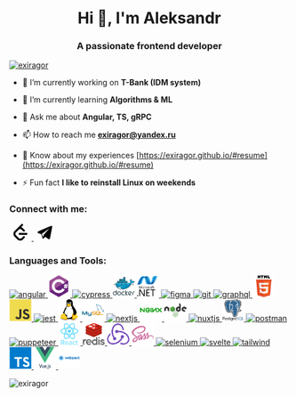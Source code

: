 <h1 align="center">Hi 👋, I'm Aleksandr</h1>
<h3 align="center">A passionate frontend developer</h3>

<p align="left"> <a href="https://github.com/ryo-ma/github-profile-trophy">
  <img src="https://github-profile-trophy.vercel.app/?username=exiragor" alt="exiragor" /></a> </p>

- 🔭 I’m currently working on **T-Bank (IDM system)**

- 🌱 I’m currently learning **Algorithms & ML**

- 💬 Ask me about **Angular, TS, gRPC**

- 📫 How to reach me **exiragor@yandex.ru**

- 📄 Know about my experiences [https://exiragor.github.io/#resume](https://exiragor.github.io/#resume)

- ⚡ Fun fact **I like to reinstall Linux on weekends**

<h3 align="left">Connect with me:</h3>
<p align="left">
<a href="https://www.leetcode.com/exiragor" target="_blank" align="left">
<svg viewBox="0 0 24 24" xmlns="http://www.w3.org/2000/svg" height="30" width="40">
			<title>LeetCode icon</title>
			<path
				d="M16.102 17.93l-2.697 2.607c-.466.467-1.111.662-1.823.662s-1.357-.195-1.824-.662l-4.332-4.363c-.467-.467-.702-1.15-.702-1.863s.235-1.357.702-1.824l4.319-4.38c.467-.467 1.125-.645 1.837-.645s1.357.195 1.823.662l2.697 2.606c.514.515 1.365.497 1.9-.038.535-.536.553-1.387.039-1.901l-2.609-2.636a5.055 5.055 0 0 0-2.445-1.337l2.467-2.503c.516-.514.498-1.366-.037-1.901-.535-.535-1.387-.552-1.902-.038l-10.1 10.101c-.981.982-1.494 2.337-1.494 3.835 0 1.498.513 2.895 1.494 3.875l4.347 4.361c.981.979 2.337 1.452 3.834 1.452s2.853-.512 3.835-1.494l2.609-2.637c.514-.514.496-1.365-.039-1.9s-1.386-.553-1.899-.039zM20.811 13.01H10.666c-.702 0-1.27.604-1.27 1.346s.568 1.346 1.27 1.346h10.145c.701 0 1.27-.604 1.27-1.346s-.569-1.346-1.27-1.346z"
			/></svg
		>
</a>

<a href="https://t.me/exiragor" target="_blank" align="left">
<svg xmlns="http://www.w3.org/2000/svg" viewBox="0 0 50 50" height="30" width="40">
<path
				d="M46.137,6.552c-0.75-0.636-1.928-0.727-3.146-0.238l-0.002,0C41.708,6.828,6.728,21.832,5.304,22.445	c-0.259,0.09-2.521,0.934-2.288,2.814c0.208,1.695,2.026,2.397,2.248,2.478l8.893,3.045c0.59,1.964,2.765,9.21,3.246,10.758	c0.3,0.965,0.789,2.233,1.646,2.494c0.752,0.29,1.5,0.025,1.984-0.355l5.437-5.043l8.777,6.845l0.209,0.125	c0.596,0.264,1.167,0.396,1.712,0.396c0.421,0,0.825-0.079,1.211-0.237c1.315-0.54,1.841-1.793,1.896-1.935l6.556-34.077	C47.231,7.933,46.675,7.007,46.137,6.552z M22,32l-3,8l-3-10l23-17L22,32z"
			/>
</svg>
</a>

</p>

<h3 align="left">Languages and Tools:</h3>
<p align="left"> <a href="https://angular.io" target="_blank" rel="noreferrer"> <img src="https://angular.io/assets/images/logos/angular/angular.svg" alt="angular" width="40" height="40"/> </a> <a href="https://www.w3schools.com/cs/" target="_blank" rel="noreferrer"> <img src="https://raw.githubusercontent.com/devicons/devicon/master/icons/csharp/csharp-original.svg" alt="csharp" width="40" height="40"/> </a> <a href="https://www.cypress.io" target="_blank" rel="noreferrer"> <img src="https://raw.githubusercontent.com/simple-icons/simple-icons/6e46ec1fc23b60c8fd0d2f2ff46db82e16dbd75f/icons/cypress.svg" alt="cypress" width="40" height="40"/> </a> <a href="https://www.docker.com/" target="_blank" rel="noreferrer"> <img src="https://raw.githubusercontent.com/devicons/devicon/master/icons/docker/docker-original-wordmark.svg" alt="docker" width="40" height="40"/> </a> <a href="https://dotnet.microsoft.com/" target="_blank" rel="noreferrer"> <img src="https://raw.githubusercontent.com/devicons/devicon/master/icons/dot-net/dot-net-original-wordmark.svg" alt="dotnet" width="40" height="40"/> </a> <a href="https://www.figma.com/" target="_blank" rel="noreferrer"> <img src="https://www.vectorlogo.zone/logos/figma/figma-icon.svg" alt="figma" width="40" height="40"/> </a> <a href="https://git-scm.com/" target="_blank" rel="noreferrer"> <img src="https://www.vectorlogo.zone/logos/git-scm/git-scm-icon.svg" alt="git" width="40" height="40"/> </a> <a href="https://graphql.org" target="_blank" rel="noreferrer"> <img src="https://www.vectorlogo.zone/logos/graphql/graphql-icon.svg" alt="graphql" width="40" height="40"/> </a> <a href="https://www.w3.org/html/" target="_blank" rel="noreferrer"> <img src="https://raw.githubusercontent.com/devicons/devicon/master/icons/html5/html5-original-wordmark.svg" alt="html5" width="40" height="40"/> </a> <a href="https://developer.mozilla.org/en-US/docs/Web/JavaScript" target="_blank" rel="noreferrer"> <img src="https://raw.githubusercontent.com/devicons/devicon/master/icons/javascript/javascript-original.svg" alt="javascript" width="40" height="40"/> </a> <a href="https://jestjs.io" target="_blank" rel="noreferrer"> <img src="https://www.vectorlogo.zone/logos/jestjsio/jestjsio-icon.svg" alt="jest" width="40" height="40"/> </a> <a href="https://www.linux.org/" target="_blank" rel="noreferrer"> <img src="https://raw.githubusercontent.com/devicons/devicon/master/icons/linux/linux-original.svg" alt="linux" width="40" height="40"/> </a> <a href="https://www.mysql.com/" target="_blank" rel="noreferrer"> <img src="https://raw.githubusercontent.com/devicons/devicon/master/icons/mysql/mysql-original-wordmark.svg" alt="mysql" width="40" height="40"/> </a> <a href="https://nextjs.org/" target="_blank" rel="noreferrer"> <img src="https://cdn.worldvectorlogo.com/logos/nextjs-2.svg" alt="nextjs" width="40" height="40"/> </a> <a href="https://www.nginx.com" target="_blank" rel="noreferrer"> <img src="https://raw.githubusercontent.com/devicons/devicon/master/icons/nginx/nginx-original.svg" alt="nginx" width="40" height="40"/> </a> <a href="https://nodejs.org" target="_blank" rel="noreferrer"> <img src="https://raw.githubusercontent.com/devicons/devicon/master/icons/nodejs/nodejs-original-wordmark.svg" alt="nodejs" width="40" height="40"/> </a> <a href="https://nuxtjs.org/" target="_blank" rel="noreferrer"> <img src="https://www.vectorlogo.zone/logos/nuxtjs/nuxtjs-icon.svg" alt="nuxtjs" width="40" height="40"/> </a> <a href="https://www.postgresql.org" target="_blank" rel="noreferrer"> <img src="https://raw.githubusercontent.com/devicons/devicon/master/icons/postgresql/postgresql-original-wordmark.svg" alt="postgresql" width="40" height="40"/> </a> <a href="https://postman.com" target="_blank" rel="noreferrer"> <img src="https://www.vectorlogo.zone/logos/getpostman/getpostman-icon.svg" alt="postman" width="40" height="40"/> </a> <a href="https://github.com/puppeteer/puppeteer" target="_blank" rel="noreferrer"> <img src="https://www.vectorlogo.zone/logos/pptrdev/pptrdev-official.svg" alt="puppeteer" width="40" height="40"/> </a> <a href="https://reactjs.org/" target="_blank" rel="noreferrer"> <img src="https://raw.githubusercontent.com/devicons/devicon/master/icons/react/react-original-wordmark.svg" alt="react" width="40" height="40"/> </a> <a href="https://redis.io" target="_blank" rel="noreferrer"> <img src="https://raw.githubusercontent.com/devicons/devicon/master/icons/redis/redis-original-wordmark.svg" alt="redis" width="40" height="40"/> </a> <a href="https://redux.js.org" target="_blank" rel="noreferrer"> <img src="https://raw.githubusercontent.com/devicons/devicon/master/icons/redux/redux-original.svg" alt="redux" width="40" height="40"/> </a> <a href="https://sass-lang.com" target="_blank" rel="noreferrer"> <img src="https://raw.githubusercontent.com/devicons/devicon/master/icons/sass/sass-original.svg" alt="sass" width="40" height="40"/> </a> <a href="https://www.selenium.dev" target="_blank" rel="noreferrer"> <img src="https://raw.githubusercontent.com/detain/svg-logos/780f25886640cef088af994181646db2f6b1a3f8/svg/selenium-logo.svg" alt="selenium" width="40" height="40"/> </a> <a href="https://svelte.dev" target="_blank" rel="noreferrer"> <img src="https://upload.wikimedia.org/wikipedia/commons/1/1b/Svelte_Logo.svg" alt="svelte" width="40" height="40"/> </a> <a href="https://tailwindcss.com/" target="_blank" rel="noreferrer"> <img src="https://www.vectorlogo.zone/logos/tailwindcss/tailwindcss-icon.svg" alt="tailwind" width="40" height="40"/> </a> <a href="https://www.typescriptlang.org/" target="_blank" rel="noreferrer"> <img src="https://raw.githubusercontent.com/devicons/devicon/master/icons/typescript/typescript-original.svg" alt="typescript" width="40" height="40"/> </a> <a href="https://vuejs.org/" target="_blank" rel="noreferrer"> <img src="https://raw.githubusercontent.com/devicons/devicon/master/icons/vuejs/vuejs-original-wordmark.svg" alt="vuejs" width="40" height="40"/> </a> <a href="https://webpack.js.org" target="_blank" rel="noreferrer"> <img src="https://raw.githubusercontent.com/devicons/devicon/d00d0969292a6569d45b06d3f350f463a0107b0d/icons/webpack/webpack-original-wordmark.svg" alt="webpack" width="40" height="40"/> </a> </p>

<p><img align="left" src="https://github-readme-stats.vercel.app/api/top-langs?username=exiragor&show_icons=true&locale=en&layout=compact" alt="exiragor" /></p>
